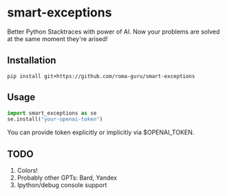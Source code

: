 # smart-exceptions
Better Python Stacktraces with power of AI.
Now your problems are solved at the same moment they're arised!

## Installation

```console
pip install git+https://github.com/roma-guru/smart-exceptions
```

## Usage

```python
import smart_exceptions as se
se.install("your-openai-token")
```
You can provide token explicitly or implicitly via $OPENAI\_TOKEN.

## TODO
1. Colors!
4. Probably other GPTs: Bard, Yandex
6. Ipython/debug console support

